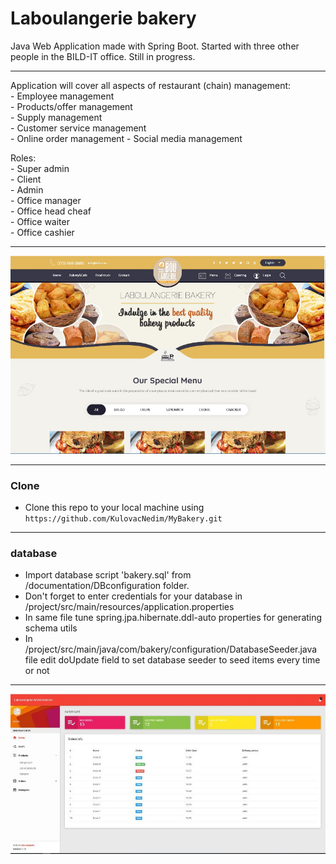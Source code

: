 # Laboulangerie bakery

Java Web Application made with Spring Boot. Started with three other people in the BILD-IT office. Still in progress.

---

Application will cover all aspects of restaurant (chain) management:<br>
    - Employee management <br>
    - Products/offer management<br>
    - Supply management<br>
    - Customer service management<br>
    - Online order management
    - Social media management
    
Roles: <br>
    - Super admin<br>
    - Client<br>
    - Admin<br>
    - Office manager<br>
    - Office head cheaf<br>
    - Office waiter<br>
    - Office cashier<br>
    
---

<img src="index.png" alt="index.png">

---

### Clone

- Clone this repo to your local machine using `https://github.com/KulovacNedim/MyBakery.git`

---

### database 

- Import database script 'bakery.sql' from /documentation/DBconfiguration folder. <br>
- Don't forget to enter credentials for your database in /project/src/main/resources/application.properties
- In same file tune spring.jpa.hibernate.ddl-auto properties for generating schema utils
- In /project/src/main/java/com/bakery/configuration/DatabaseSeeder.java file edit doUpdate field to set database seeder to seed items every time or not
---

<img src="admin.png" alt="admin.png">
